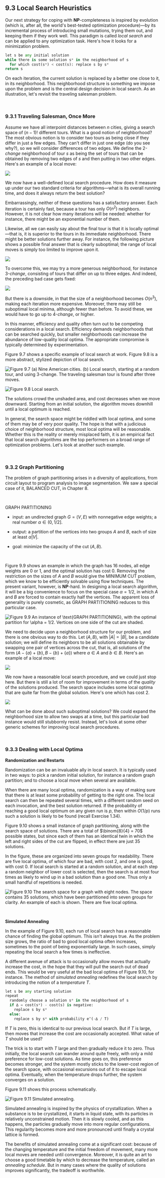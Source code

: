## 9.3 Local Search Heuristics

Our next strategy for coping with $\textbf{NP}$-completeness is inspired by evolution (which is, after all, the world's best-tested optimization procedure)—by its incremental process of introducing small mutations, trying them out, and keeping them if they work well. This paradigm is called *local search* and can be applied to any optimization task. Here's how it looks for a minimization problem.

```python
let s be any initial solution
while there is some solution s* in the neighborhood of s
  for which cost(s*) < cost(s): replace s by s*
return s
```

On each iteration, the current solution is replaced by a better one close to it, in its neighborhood. This neighborhood structure is something we impose upon the problem and is the central design decision in local search. As an illustration, let's revisit the traveling salesman problem.

&nbsp;


### 9.3.1 Traveling Salesman, Once More

Assume we have all interpoint distances between $n$ cities, giving a search space of $(n - 1)!$ different tours. What is a good notion of neighborhood?
The most obvious notion is to consider two tours as being close if they differ in just a few edges. They can't differ in just one edge (do you see why?), so we will consider differences of two edges. We define the $2$-*change* neighborhood of tour $s$ as being the set of tours that can be obtained by removing two edges of $s$ and then putting in two other edges. Here's an example of a local move:

![](tsp-local-2-swap-example.png)

We now have a well-defined local search procedure. How does it measure up under our two standard criteria for algorithms—what is its overall running time, and does it always return the best solution?

Embarrassingly, neither of these questions has a satisfactory answer. Each iteration is certainly fast, because a tour has only $O(n^2)$ neighbors. However, it is not clear how many iterations will be needed: whether for instance, there might be an exponential number of them.

Likewise, all we can easily say about the final tour is that it is locally optimal—that is, it is superior to the tours in its immediate neighborhood. There might be better solutions further away. For instance, the following picture shows a possible final answer that is clearly suboptimal; the range of local moves is simply too limited to improve upon it.

![](tsp-local-2-suboptimal-example.png)

To overcome this, we may try a more generous neighborhood, for instance $3$-*change*, consisting of tours that differ on up to three edges. And indeed, the preceding bad case gets fixed:

![](tsp-local-3-swap-example.png)

But there is a downside, in that the size of a neighborhood becomes $O(n^3)$, making each iteration more expensive. Moreover, there may still be suboptimal local minima, although fewer than before. To avoid these, we would have to go up to $4$-*change*, or higher.

In this manner, efficiency and quality often turn out to be competing considerations in a local search. Efficiency demands neighborhoods that can be searched quickly, but smaller neighborhoods can increase the abundance of low-quality local optima. The appropriate compromise is typically determined by experimentation.

Figure 9.7 shows a specific example of local search at work. Figure 9.8 is a more abstract, stylized depiction of local search.

![**Figure 9.7** (a) Nine American cities. (b) Local search, starting at a random tour, and using 3-change. The traveling salesman tour is found after three moves.](fig-9.7-local-search-tsp-example.png)

![**Figure 9.8** Local search.](fig-9.8-local-search-example.png)


The solutions crowd the unshaded area, and cost decreases when we move downward. Starting from an initial solution, the algorithm moves downhill until a local optimum is reached.

In general, the search space might be riddled with local optima, and some of them may be of very poor quality. The hope is that with a judicious choice of neighborhood structure, most local optima will be reasonable. Whether this is the reality or merely misplaced faith, it is an empirical fact that local search algorithms are the top performers on a broad range of optimization problems. Let's look at another such example.

&nbsp;


### 9.3.2 Graph Partitioning

The problem of graph partitioning arises in a diversity of applications, from circuit layout to program analysis to image segmentation. We saw a special case of it, $\text{BALANCED CUT}$, in Chapter 8.

&nbsp;

  $\text{GRAPH PARTITIONING}$

* input: an undirected graph $G = (V, E)$ with nonnegative edge weights; a real number $\alpha \in (0, 1/2]$.

* output: a partition of the vertices into two groups $A$ and $B$, each of size at least $\alpha|V|$.

* goal: minimize the capacity of the cut $(A, B)$.

&nbsp;

Figure 9.9 shows an example in which the graph has $16$ nodes, all edge weights are $0$ or $1$, and the optimal solution has cost $0$. Removing the restriction on the sizes of $A$ and $B$ would give the $\text{MINIMUM CUT}$ problem, which we know to be efficiently solvable using flow techniques. The present variant, however, is $\textbf{NP}$-hard. In designing a local search algorithm, it will be a big convenience to focus on the special case $\alpha = 1/2$, in which $A$ and $B$ are forced to contain exactly half the vertices. The apparent loss of generality is purely cosmetic, as $\text{GRAPH PARTITIONING}$ reduces to this particular case.

![**Figure 9.9** An instance of $\text{GRAPH PARTITIONING}$, with the optimal partition for $\alpha = 1/2$. Vertices on one side of the cut are shaded.](fig-9.9-graph-partitioning-example.png)

We need to decide upon a neighborhood structure for our problem, and there is one obvious way to do this. Let ($A, B$), with $|A| = |B|$, be a candidate solution; we will define its neighbors to be all solutions obtainable by swapping one pair of vertices across the cut, that is, all solutions of the form $(A - \{a\} + \{b\}, B - \{b\} + \{a\})$ where $a \in A$ and $b \in B$. Here's an example of a local move:

![](graph-partition-swap-example.png)

We now have a reasonable local search procedure, and we could just stop here. But there is still a lot of room for improvement in terms of the *quality* of the solutions produced. The search space includes some local optima that are quite far from the global solution. Here's one which has cost $2$.

![](graph-partition-swap-revisited-example.png)

What can be done about such suboptimal solutions? We could expand the neighborhood size to allow two swaps at a time, but this particular bad instance would still stubbornly resist. Instead, let's look at some other generic schemes for improving local search procedures.

&nbsp;


### 9.3.3 Dealing with Local Optima

**Randomization and Restarts**

Randomization can be an invaluable ally in local search. It is typically used in two ways: to pick a random initial solution, for instance a random graph partition; and to choose a local move when several are available.

When there are many local optima, randomization is a way of making sure that there is at least some probability of getting to the right one. The local search can then be repeated several times, with a different random seed on each invocation, and the best solution returned. If the probability of reaching a good local optimum on any given run is $p$, then within $O(1 / p)$ runs such a solution is likely to be found (recall Exercise 1.34).

Figure 9.10 shows a small instance of graph partitioning, along with the search space of solutions. There are a total of $\binom{8}{4} = 70$ possible states, but since each of them has an identical twin in which the left and right sides of the cut are flipped, in effect there are just $35$ solutions.

In the figure, these are organized into seven groups for readability. There are five local optima, of which four are bad, with cost $2$, and one is good, with cost $0$. If local search is started at a random solution, and at each step a random neighbor of lower cost is selected, then the search is at most four times as likely to wind up in a bad solution than a good one. Thus only a small handful of repetitions is needed.

![**Figure 9.10** The search space for a graph with eight nodes. The space contains $35$ solutions, which have been partitioned into seven groups for clarity. An example of each is shown. There are five local optima.](fig-9.10-search-space-example.png)

&nbsp;

**Simulated Annealing**

In the example of Figure 9.10, each run of local search has a reasonable chance of finding the global optimum. This isn't always true. As the problem size grows, the ratio of bad to good local optima often increases, sometimes to the point of being exponentially large. In such cases, simply repeating the local search a few times is ineffective.

A different avenue of attack is to occasionally allow moves that actually increase the cost, in the hope that they will pull the search out of dead ends. This would be very useful at the bad local optima of Figure 9.10, for instance. The method of *simulated annealing* redefines the local search by introducing the notion of a *temperature* $T$.

```python
let s be any starting solution
repeat
  randomly choose a solution s* in the neighborhood of s
  if ∆ = cost(s*) - cost(s) is negative:
    replace s by s*
  else:
    replace s by s* with probability e^(-∆ / T)
```

If $T$ is zero, this is identical to our previous local search. But if $T$ is large, then moves that increase the cost are occasionally accepted. What value of $T$ should be used?

The trick is to start with $T$ large and then gradually reduce it to zero. Thus initially, the local search can wander around quite freely, with only a mild preference for low-cost solutions. As time goes on, this preference becomes stronger, and the system mostly sticks to the lower-cost region of the search space, with occasional excursions out of it to escape local optima. Eventually, when the temperature drops further, the system converges on a solution.

Figure 9.11 shows this process schematically.

![**Figure 9.11** Simulated annealing.](fig-9.11-simulated-annealing.png)

Simulated annealing is inspired by the physics of crystallization. When a substance is to be crystallized, it starts in liquid state, with its particles in relatively unconstrained motion. Then it is slowly cooled, and as this happens, the particles gradually move into more regular configurations. This regularity becomes more and more pronounced until finally a crystal lattice is formed.

The benefits of simulated annealing come at a significant cost: because of the changing temperature and the initial freedom of movement, many more local moves are needed until convergence. Moreover, it is quite an art to choose a good timetable by which to decrease the temperature, called an *annealing schedule*. But in many cases where the quality of solutions improves significantly, the tradeoff is worthwhile.

